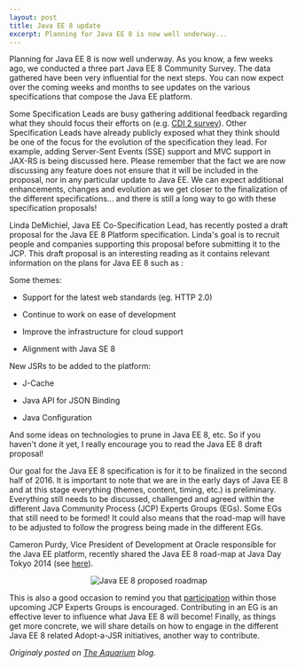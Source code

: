 ```yaml
---
layout: post
title: Java EE 8 update
excerpt: Planning for Java EE 8 is now well underway...
---
```


Planning for Java EE 8 is now well underway. As you know, a few weeks ago, we conducted a three part Java EE 8 Community Survey. The data gathered have been very influential for the next steps. You can now expect over the coming weeks and months to see updates on the various specifications that compose the Java EE platform.


Some Specification Leads are busy gathering additional feedback regarding what they should focus their efforts on (e.g. [CDI 2 survey](http://www.cdi-spec.org/news/2014/05/28/CDI-2_0-survey/)). Other Specification Leads have already publicly exposed what they think should be one of the focus for the evolution of the specification they lead.  For example, adding Server-Sent Events (SSE) support and MVC support in JAX-RS is being discussed here. Please remember that the fact we are now discussing any feature does not ensure that it will be included in the proposal, nor in any particular update to Java EE. We can expect additional enhancements, changes and evolution as we get closer to the finalization of the different specifications... and there is still a long way to go with these specification proposals!

Linda DeMichiel, Java EE Co-Specification Lead, has recently posted a draft proposal for the Java EE 8 Platform specification. Linda's goal is to recruit people and companies supporting this proposal before submitting it to the JCP.
This draft proposal is an interesting reading as it contains relevant information on the plans for Java EE 8 such as :

Some themes:

* Support for the latest web standards (eg. HTTP 2.0) 

* Continue to work on ease of development

* Improve the infrastructure for cloud support

* Alignment with Java SE 8

New JSRs to be added to the platform:

* J-Cache

* Java API for JSON Binding

* Java Configuration

And some ideas on technologies to prune in Java EE 8, etc. So if you haven't done it yet, I really encourage you to read the Java EE 8 draft proposal!

Our goal for the Java EE 8 specification is for it to be finalized in the second half of 2016. It is important to note that we are in the early days of Java EE 8 and at this stage everything (themes, content, timing, etc.) is preliminary. Everything still needs to be discussed, challenged and agreed within the different Java Community Process (JCP) Experts Groups (EGs). Some EGs that still need to be formed! It could also means that the road-map will have to be adjusted to follow the progress being made in the different EGs.

Cameron Purdy, Vice President of Development at Oracle responsible for the Java EE platform, recently shared the Java EE 8 road-map at Java Day Tokyo 2014 (see [here](http://otndnld.oracle.co.jp/ondemand/javaday2014/movie/mp4/140522_K1.mp4)).

<p align="center">
<img alt="Java EE 8 proposed roadmap" src="https://delabassee.com/images/blog/javaee8_roadmap.jpeg"/>
</p>

This is also a good occasion to remind you that [participation](https://jcp.org/ja/participation/overview) within those upcoming JCP Experts Groups is encouraged. Contributing in an EG is an effective lever to influence what Java EE 8 will become! Finally, as things get more concrete, we will share details on how to engage in the different Java EE 8 related Adopt-a-JSR initiatives, another way to contribute.

*Originaly posted on [The Aquarium](https://blogs.oracle.com/theaquarium/java-ee-8-update-v2) blog.*
